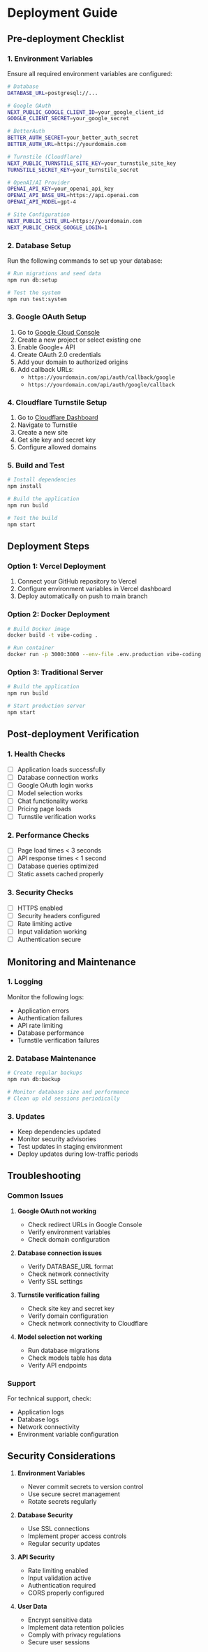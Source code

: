 # Deployment Guide

## Pre-deployment Checklist

### 1. Environment Variables
Ensure all required environment variables are configured:

```bash
# Database
DATABASE_URL=postgresql://...

# Google OAuth
NEXT_PUBLIC_GOOGLE_CLIENT_ID=your_google_client_id
GOOGLE_CLIENT_SECRET=your_google_secret

# BetterAuth
BETTER_AUTH_SECRET=your_better_auth_secret
BETTER_AUTH_URL=https://yourdomain.com

# Turnstile (Cloudflare)
NEXT_PUBLIC_TURNSTILE_SITE_KEY=your_turnstile_site_key
TURNSTILE_SECRET_KEY=your_turnstile_secret

# OpenAI/AI Provider
OPENAI_API_KEY=your_openai_api_key
OPENAI_API_BASE_URL=https://api.openai.com
OPENAI_API_MODEL=gpt-4

# Site Configuration
NEXT_PUBLIC_SITE_URL=https://yourdomain.com
NEXT_PUBLIC_CHECK_GOOGLE_LOGIN=1
```

### 2. Database Setup
Run the following commands to set up your database:

```bash
# Run migrations and seed data
npm run db:setup

# Test the system
npm run test:system
```

### 3. Google OAuth Setup
1. Go to [Google Cloud Console](https://console.cloud.google.com/)
2. Create a new project or select existing one
3. Enable Google+ API
4. Create OAuth 2.0 credentials
5. Add your domain to authorized origins
6. Add callback URLs:
   - `https://yourdomain.com/api/auth/callback/google`
   - `https://yourdomain.com/api/auth/google/callback`

### 4. Cloudflare Turnstile Setup
1. Go to [Cloudflare Dashboard](https://dash.cloudflare.com/)
2. Navigate to Turnstile
3. Create a new site
4. Get site key and secret key
5. Configure allowed domains

### 5. Build and Test
```bash
# Install dependencies
npm install

# Build the application
npm run build

# Test the build
npm start
```

## Deployment Steps

### Option 1: Vercel Deployment
1. Connect your GitHub repository to Vercel
2. Configure environment variables in Vercel dashboard
3. Deploy automatically on push to main branch

### Option 2: Docker Deployment
```bash
# Build Docker image
docker build -t vibe-coding .

# Run container
docker run -p 3000:3000 --env-file .env.production vibe-coding
```

### Option 3: Traditional Server
```bash
# Build the application
npm run build

# Start production server
npm start
```

## Post-deployment Verification

### 1. Health Checks
- [ ] Application loads successfully
- [ ] Database connection works
- [ ] Google OAuth login works
- [ ] Model selection works
- [ ] Chat functionality works
- [ ] Pricing page loads
- [ ] Turnstile verification works

### 2. Performance Checks
- [ ] Page load times < 3 seconds
- [ ] API response times < 1 second
- [ ] Database queries optimized
- [ ] Static assets cached properly

### 3. Security Checks
- [ ] HTTPS enabled
- [ ] Security headers configured
- [ ] Rate limiting active
- [ ] Input validation working
- [ ] Authentication secure

## Monitoring and Maintenance

### 1. Logging
Monitor the following logs:
- Application errors
- Authentication failures
- API rate limiting
- Database performance
- Turnstile verification failures

### 2. Database Maintenance
```bash
# Create regular backups
npm run db:backup

# Monitor database size and performance
# Clean up old sessions periodically
```

### 3. Updates
- Keep dependencies updated
- Monitor security advisories
- Test updates in staging environment
- Deploy updates during low-traffic periods

## Troubleshooting

### Common Issues

1. **Google OAuth not working**
   - Check redirect URLs in Google Console
   - Verify environment variables
   - Check domain configuration

2. **Database connection issues**
   - Verify DATABASE_URL format
   - Check network connectivity
   - Verify SSL settings

3. **Turnstile verification failing**
   - Check site key and secret key
   - Verify domain configuration
   - Check network connectivity to Cloudflare

4. **Model selection not working**
   - Run database migrations
   - Check models table has data
   - Verify API endpoints

### Support
For technical support, check:
- Application logs
- Database logs
- Network connectivity
- Environment variable configuration

## Security Considerations

1. **Environment Variables**
   - Never commit secrets to version control
   - Use secure secret management
   - Rotate secrets regularly

2. **Database Security**
   - Use SSL connections
   - Implement proper access controls
   - Regular security updates

3. **API Security**
   - Rate limiting enabled
   - Input validation active
   - Authentication required
   - CORS properly configured

4. **User Data**
   - Encrypt sensitive data
   - Implement data retention policies
   - Comply with privacy regulations
   - Secure user sessions